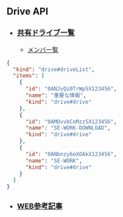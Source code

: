 ## Drive API

- ### [共有ドライブ一覧](https://developers.google.com/drive/api/v2/reference/drives/list)
  - [メンバ一覧](https://developers.google.com/drive/api/v2/reference/permissions/list)

```json
{
  "kind": "drive#driveList",
  "items": [
    {
      "id": "0ANJvQi0TrWp5X123456",
      "name": "重要な情報",
      "kind": "drive#drive"
    },
    {
      "id": "0AMOvvbCoMzzSX123456",
      "name": "SE-WORK-DOWNLOAD",
      "kind": "drive#drive"
    },
    {
      "id": "0ANbnzy6oXOAkX123456",
      "name": "SE-WORK",
      "kind": "drive#drive"
    }
  ]
}
```

- ### [WEB参考記事](https://qiita.com/ryosuk/items/8fdcd606d94e89e156ed)
